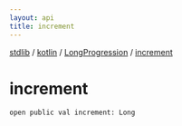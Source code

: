 ```yaml
---
layout: api
title: increment
---
```

[stdlib](../../index.html) / [kotlin](../index.html) / [LongProgression](index.html) / [increment](increment.html)

# increment

```
open public val increment: Long
```
